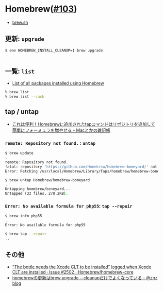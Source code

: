 # Homebrew([#103](https://github.com/hdknr/note/issues/103))

- [brew.sh](http://brew.sh/)

## 更新: `upgrade`

~~~bash
$ env HOMEBREW_INSTALL_CLEANUP=1 brew upgrade
.
~~~

## 一覧: `list`

- [List of all packages installed using Homebrew](https://apple.stackexchange.com/questions/101090/list-of-all-packages-installed-using-homebrew)

~~~zsh
% brew list
% brew list --cask
~~~

## tap / untap

- [これは便利！Homebrewに追加されたtapコマンドはリポジトリを追加して簡単にフォーミュラを増やせる - Macとかの雑記帳](http://tukaikta.blog135.fc2.com/blog-entry-204.html)

### `remote: Repository not found.`  : `untap`

~~~bash
$ brew update
.
remote: Repository not found.
fatal: repository 'https://github.com/Homebrew/homebrew-boneyard/' not found
Error: Fetching /usr/local/Homebrew/Library/Taps/homebrew/homebrew-boneyard failed!
~~~

~~~bash
$ brew untap Homebrew/homebrew-boneyard
.
Untapping homebrew/boneyard...
Untapped (33 files, 278.2KB).
~~~

### `Error: No available formula for php55`: `tap --repair`

~~~bash
$ brew info php55
.
Error: No available formula for php55
~~~

~~~bash
$ brew tap --repair
..
~~~

## その他

- ["The bottle needs the Xcode CLT to be installed" logged when Xcode CLT are installed · Issue #2502 · Homebrew/homebrew-core](https://github.com/Homebrew/homebrew-core/issues/2502)
- [homebrewの更新はbrew upgrade --cleanupだけでよくなっている - @znz blog](https://blog.n-z.jp/blog/2017-04-27-homebrew-upgrade-cleanup.html)
